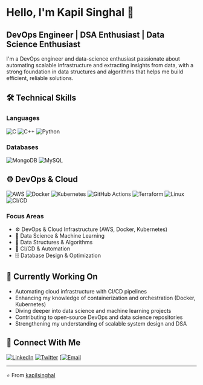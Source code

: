 
<!--
## Hi there 👋
**KapilSinghal21/KapilSinghal21** is a ✨ _special_ ✨ repository because its `README.md` (this file) appears on your GitHub profile.

Here are some ideas to get you started:

- 🔭 I’m currently working on ...
- 🌱 I’m currently learning ...
- 👯 I’m looking to collaborate on ...
- 🤔 I’m looking for help with ...
- 💬 Ask me about ...
- 📫 How to reach me: ...
- 😄 Pronouns: ...
- ⚡ Fun fact: ...
-->
# Hello, I'm Kapil Singhal 👋

## DevOps Engineer | DSA Enthusiast | Data Science Enthusiast

I'm a DevOps engineer and data-science enthusiast passionate about automating scalable infrastructure and extracting insights from data, with a strong foundation in data structures and algorithms that helps me build efficient, reliable solutions.

## 🛠️ Technical Skills

### Languages
![C](https://img.shields.io/badge/-C-A8B9CC?style=flat-square&logo=c&logoColor=white)
![C++](https://img.shields.io/badge/-C++-00599C?style=flat-square&logo=c%2B%2B&logoColor=white)
![Python](https://img.shields.io/badge/-Python-3776AB?style=flat-square&logo=python&logoColor=white)

### Databases
![MongoDB](https://img.shields.io/badge/-MongoDB-47A248?style=flat-square&logo=mongodb&logoColor=white)
![MySQL](https://img.shields.io/badge/-MySQL-4479A1?style=flat-square&logo=mysql&logoColor=white)


## ⚙️ DevOps & Cloud
![AWS](https://img.shields.io/badge/-AWS-232F3E?style=flat-square&logo=amazon-aws&logoColor=white)
![Docker](https://img.shields.io/badge/-Docker-2496ED?style=flat-square&logo=docker&logoColor=white)
![Kubernetes](https://img.shields.io/badge/-Kubernetes-326CE5?style=flat-square&logo=kubernetes&logoColor=white)
![GitHub Actions](https://img.shields.io/badge/-GitHub%20Actions-2088FF?style=flat-square&logo=github-actions&logoColor=white)
![Terraform](https://img.shields.io/badge/-Terraform-844FBA?style=flat-square&logo=terraform&logoColor=white)
![Linux](https://img.shields.io/badge/-Linux-FCC624?style=flat-square&logo=linux&logoColor=black)
![CI/CD](https://img.shields.io/badge/-CI%2FCD-0A66C2?style=flat-square&logo=github&logoColor=white)


### Focus Areas
- ⚙️ DevOps & Cloud Infrastructure (AWS, Docker, Kubernetes)
- 🤖 Data Science & Machine Learning
- 🧮 Data Structures & Algorithms
- 🔄 CI/CD & Automation
- 🗄️ Database Design & Optimization

## 🌱 Currently Working On

- Automating cloud infrastructure with CI/CD pipelines  
- Enhancing my knowledge of containerization and orchestration (Docker, Kubernetes)  
- Diving deeper into data science and machine learning projects  
- Contributing to open-source DevOps and data science repositories  
- Strengthening my understanding of scalable system design and DSA

## 🔗 Connect With Me

[![LinkedIn](https://img.shields.io/badge/-LinkedIn-0077B5?style=flat-square&logo=linkedin&logoColor=white)](https://www.linkedin.com/in/KapilSinghal21/)
[![Twitter](https://img.shields.io/badge/-Twitter-1DA1F2?style=flat-square&logo=twitter&logoColor=white)](https://twitter.com/<KapilSinghal_>)
[[![Email](https://img.shields.io/badge/-Email-D14836?style=flat-square&logo=gmail&logoColor=white)](mailto:kapilsinghal1805@gmail.com)


---

⭐️ From [kapilsinghal](https://github.com/KapilSinghal21)

